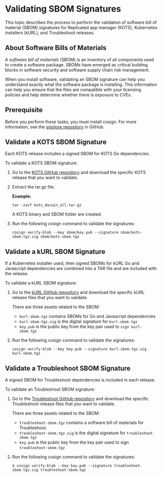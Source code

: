 # Validating SBOM Signatures

This topic describes the process to perform the validation of software bill of material (SBOM) signatures for Replicated app manager (KOTS), Kubernetes installers (kURL), and Troubleshoot releases.

## About Software Bills of Materials

A _software bill of materials_ (SBOM) is an inventory of all components used to create a software package. SBOMs have emerged as critical building blocks in software security and software supply chain risk management.

When you install software, validating an SBOM signature can help you understand exactly what the software package is installing. This information can help you ensure that the files are compatible with your licensing policies and help determine whether there is exposure to CVEs.

## Prerequisite

Before you perform these tasks, you must install cosign. For more information, see the [sigstore repository](https://github.com/sigstore/cosign) in GitHub.


## Validate a KOTS SBOM Signature

Each KOTS release includes a signed SBOM for KOTS Go dependencies. 

To validate a KOTS SBOM signature:

1. Go to the [KOTS GitHub repository](https://github.com/replicatedhq/kots/releases) and download the specific KOTS release that you want to validate.
1. Extract the tar.gz file.

    **Example:**

    ```
    tar -zxvf kots_darwin_all.tar.gz
    ```
    A KOTS binary and SBOM folder are created.
1. Run the following cosign command to validate the signatures:
    ```
    cosign verify-blob --key sbom/key.pub --signature sbom/kots-sbom.tgz.sig sbom/kots-sbom.tgz
    ```

## Validate a kURL SBOM Signature

If a Kubernetes installer used, then signed SBOMs for kURL Go and Javascript dependencies are combined into a TAR file and are included with the release.

To validate a kURL SBOM signature:

1. Go to the [kURL GitHub repository](https://github.com/replicatedhq/kURL/releases) and download the specific kURL release files that you want to validate. 

    There are three assets related to the SBOM:

    - `kurl-sbom.tgz` contains SBOMs for Go and Javascript dependencies
    - `kurl-sbom.tgz.sig` is the digital signature for `kurl-sbom.tgz`
    - `key.pub` is the public key from the key pair used to `sign kurl-sbom.tgz`

2. Run the following cosign command to validate the signatures:
    ```
    cosign verify-blob --key key.pub --signature kurl-sbom.tgz.sig kurl-sbom.tgz
    
    ```

## Validate a Troubleshoot SBOM Signature

A signed SBOM for Troubleshoot dependencies is included in each release.

To validate an Troubleshoot SBOM signature:

1. Go to the [Troubleshoot GitHub repository](https://github.com/replicatedhq/troubleshoot/releases) and download the specific Troubleshoot release files that you want to validate. 

    There are three assets related to the SBOM:

    - `troubleshoot-sbom.tgz` contains a software bill of materials for Troubleshoot.
    - `troubleshoot-sbom.tgz.sig` is the digital signature for `troubleshoot-sbom.tgz`
    - `key.pub` is the public key from the key pair used to sign `troubleshoot-sbom.tgz`

2. Run the following cosign command to validate the signatures:
    ```
   $ cosign verify-blob --key key.pub --signature troubleshoot-sbom.tgz.sig troubleshoot-sbom.tgz
    
    ```
